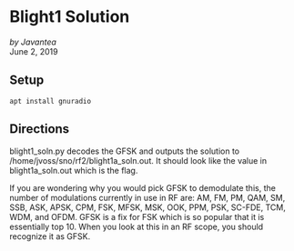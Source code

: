 # Blight1 Solution
*by Javantea*  
June 2, 2019

## Setup

```
apt install gnuradio
```

## Directions

blight1_soln.py decodes the GFSK and outputs the solution to /home/jvoss/sno/rf2/blight1a_soln.out. It should look like the value in blight1a_soln.out which is the flag.

If you are wondering why you would pick GFSK to demodulate this, the number of modulations currently in use in RF are: AM, FM, PM, QAM, SM, SSB, ASK, APSK, CPM, FSK, MFSK, MSK, OOK, PPM, PSK, SC-FDE, TCM, WDM, and OFDM. GFSK is a fix for FSK which is so popular that it is essentially top 10. When you look at this in an RF scope, you should recognize it as GFSK.
